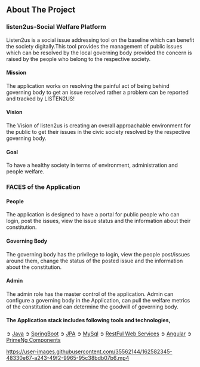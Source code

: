 ## About The Project

### listen2us-Social Welfare Platform
Listen2us is a social issue addressing tool on the baseline which can benefit the society digitally.This tool provides the management of public issues  which can be
resolved by the local governing body provided the concern is raised by the people who belong to the respective society.

#### Mission 
The application works on resolving the painful act of being behind governing body to get an issue resolved rather a problem can be reported and tracked by  LISTEN2US!

#### Vision 
The Vision of listen2us is creating an overall approachable environment for the public to get their issues in the civic society resolved by the respective
governing body.

#### Goal
To have a healthy society in terms of environment, administration and people welfare. 


### FACES of the Application

#### People
The application is designed to have a portal for public people who can login, post the issues, view the issue status and the information about their constitution.

#### Governing Body
The governing body has the privilege to login, view the people post/issues around them, change the status of the posted issue and the information about the constitution.

#### Admin
The admin role has the master control of the application. Admin can configure a governing body in the Application, can pull the welfare metrics of the
constitution and can determine the goodwill of governing body. 

#### The Application stack includes following tools and technologies,

➲ [Java](https://docs.oracle.com/javase/tutorial/)
➲ [SpringBoot](https://spring.io/projects/spring-boot)
➲ [JPA](https://spring.io/projects/spring-data-jpa)
➲ [MySql](https://www.mysqltutorial.org/)
➲ [RestFul Web Services](https://spring.io/guides/gs/rest-service/)
➲ [Angular](https://angular.io/)
➲ [PrimeNg Components](https://www.primefaces.org/primeng/#/setup)



https://user-images.githubusercontent.com/35562144/162582345-48330e67-a243-49f2-9965-95c38bdb07b6.mp4

